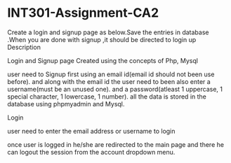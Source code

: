 # INT301-Assignment-CA2
Create a login and signup page as below.Save the entries in database .When you are done with signup ,it should be directed to login up
Description

Login and Signup page Created using the concepts of Php, Mysql

user need to Signup first using an email id(email id should not been use before). and along with the email id the user need to been also enter a username(must be an unused one). and a password(atleast 1 uppercase, 1 special character, 1 lowercase, 1 number). all the data is stored in the database using phpmyadmin and Mysql.

Login

user need to enter the email address or username to login

once user is logged in he/she are redirected to the main page and there he can logout the session from the account dropdown menu.
